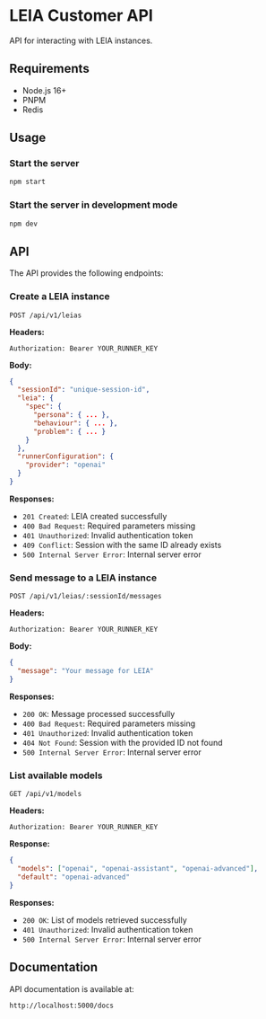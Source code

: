 # LEIA Customer API

API for interacting with LEIA instances.

## Requirements

- Node.js 16+
- PNPM
- Redis

## Usage

### Start the server

```bash
npm start
```

### Start the server in development mode

```bash
npm dev
```


## API

The API provides the following endpoints:

### Create a LEIA instance

```
POST /api/v1/leias
```

**Headers:**
```
Authorization: Bearer YOUR_RUNNER_KEY
```

**Body:**
```json
{
  "sessionId": "unique-session-id",
  "leia": {
    "spec": {
      "persona": { ... },
      "behaviour": { ... },
      "problem": { ... }
    }
  },
  "runnerConfiguration": {
    "provider": "openai"
  }
}
```

**Responses:**
- `201 Created`: LEIA created successfully
- `400 Bad Request`: Required parameters missing
- `401 Unauthorized`: Invalid authentication token
- `409 Conflict`: Session with the same ID already exists
- `500 Internal Server Error`: Internal server error

### Send message to a LEIA instance

```
POST /api/v1/leias/:sessionId/messages
```

**Headers:**
```
Authorization: Bearer YOUR_RUNNER_KEY
```

**Body:**
```json
{
  "message": "Your message for LEIA"
}
```

**Responses:**
- `200 OK`: Message processed successfully
- `400 Bad Request`: Required parameters missing
- `401 Unauthorized`: Invalid authentication token
- `404 Not Found`: Session with the provided ID not found
- `500 Internal Server Error`: Internal server error

### List available models

```
GET /api/v1/models
```

**Headers:**
```
Authorization: Bearer YOUR_RUNNER_KEY
```

**Response:**
```json
{
  "models": ["openai", "openai-assistant", "openai-advanced"],
  "default": "openai-advanced"
}
```

**Responses:**
- `200 OK`: List of models retrieved successfully
- `401 Unauthorized`: Invalid authentication token
- `500 Internal Server Error`: Internal server error

## Documentation

API documentation is available at:

```
http://localhost:5000/docs
```
